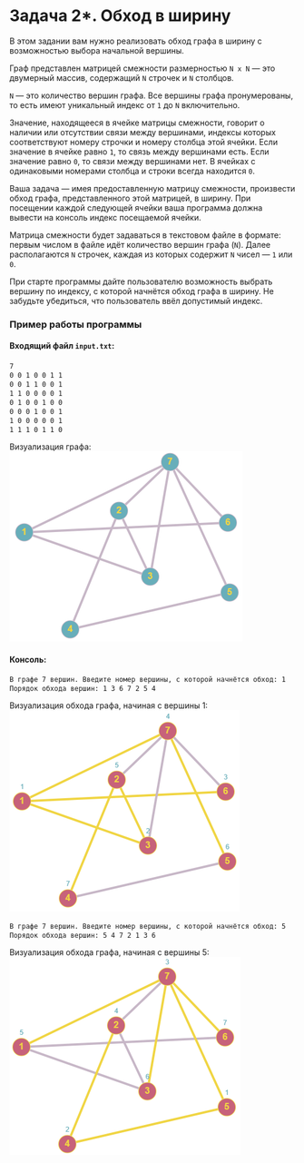 # Задача 2*. Обход в ширину
В этом задании вам нужно реализовать обход графа в ширину с возможностью выбора начальной вершины.

Граф представлен матрицей смежности размерностью `N x N` — это двумерный массив, содержащий `N` строчек и `N` столбцов.

`N` — это количество вершин графа. Все вершины графа пронумерованы, то есть имеют уникальный индекс от `1` до `N` включительно.

Значение, находящееся в ячейке матрицы смежности, говорит о наличии или отсутствии связи между вершинами, индексы которых соответствуют номеру строчки и номеру столбца этой ячейки. Если значение в ячейке равно `1`, то связь между вершинами есть. Если значение равно `0`, то связи между вершинами нет. В ячейках с одинаковыми номерами столбца и строки всегда находится `0`.

Ваша задача — имея предоставленную матрицу смежности, произвести обход графа, представленного этой матрицей, в ширину. При посещении каждой следующей ячейки ваша программа должна вывести на консоль индекс посещаемой ячейки.

Матрица смежности будет задаваться в текстовом файле в формате: первым числом в файле идёт количество вершин графа (`N`). Далее располагаются `N` строчек, каждая из которых содержит `N` чисел — `1` или `0`.

При старте программы дайте пользователю возможность выбрать вершину по индексу, с которой начнётся обход графа в ширину. Не забудьте убедиться, что пользователь ввёл допустимый индекс.

### Пример работы программы
#### Входящий файл `input.txt`:
```
7
0 0 1 0 0 1 1
0 0 1 1 0 0 1
1 1 0 0 0 0 1
0 1 0 0 1 0 0 
0 0 0 1 0 0 1 
1 0 0 0 0 0 1 
1 1 1 0 1 1 0
```

Визуализация графа: ![Граф](graph1_empty.png)
#### Консоль:
```
В графе 7 вершин. Введите номер вершины, с которой начнётся обход: 1
Порядок обхода вершин: 1 3 6 7 2 5 4
```
Визуализация обхода графа, начиная с вершины 1: ![Обход графа 1](graph1_visited1.png)
```
В графе 7 вершин. Введите номер вершины, с которой начнётся обход: 5
Порядок обхода вершин: 5 4 7 2 1 3 6
```
Визуализация обхода графа, начиная с вершины 5: ![Обход графа 5](graph1_visited5.png)
